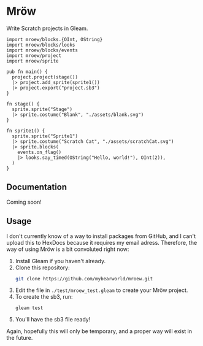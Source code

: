 # Mröw

Write Scratch projects in Gleam.

```gleam
import mroew/blocks.{OInt, OString}
import mroew/blocks/looks
import mroew/blocks/events
import mroew/project
import mroew/sprite

pub fn main() {
  project.project(stage())
  |> project.add_sprite(sprite1())
  |> project.export("project.sb3")
}

fn stage() {
  sprite.sprite("Stage")
  |> sprite.costume("Blank", "./assets/blank.svg")
}

fn sprite1() {
  sprite.sprite("Sprite1")
  |> sprite.costume("Scratch Cat", "./assets/scratchCat.svg")
  |> sprite.blocks(
    events.on_flag()
    |> looks.say_timed(OString("Hello, world!"), OInt(2)),
  )
}
```

## Documentation

Coming soon!

## Usage

I don't currently know of a way to install packages from GitHub, and I can't upload this to HexDocs because it requires my email adress. Therefore, the way of using Mröw is a bit convoluted right now:

1. Install Gleam if you haven't already.
2. Clone this repository:
   ```sh
   git clone https://github.com/mybearworld/mroew.git
   ```
3. Edit the file in `./test/mroew_test.gleam` to create your Mröw project.
4. To create the sb3, run:
   ```
   gleam test
   ```
5. You'll have the sb3 file ready!

Again, hopefully this will only be temporary, and a proper way will exist in the future.

